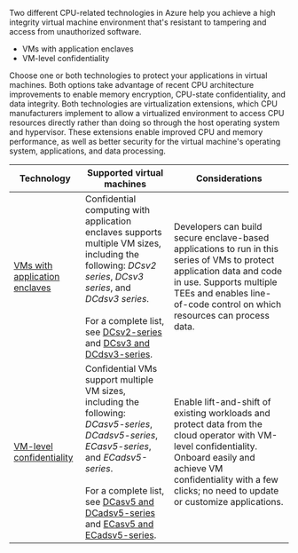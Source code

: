 Two different CPU-related technologies in Azure help you achieve a high integrity virtual machine environment that's resistant to tampering and access from unauthorized software. 

- VMs with application enclaves
- VM-level confidentiality

Choose one or both technologies to protect your applications in virtual machines. Both options take advantage of recent CPU architecture improvements to enable memory encryption, CPU-state confidentiality, and data integrity. Both technologies are virtualization extensions, which CPU manufacturers implement to allow a virtualized environment to access CPU resources directly rather than doing so through the host operating system and hypervisor. These extensions enable improved CPU and memory performance, as well as better security for the virtual machine's operating system, applications, and data processing.

| **Technology** | **Supported virtual machines** | **Considerations** |
|---|---|---|
| [VMs with application enclaves](/azure/confidential-computing/application-development) | Confidential computing with application enclaves supports multiple VM sizes, including the following: _DCsv2 series_, _DCsv3 series_, and _DCdsv3 series_.<br><br>For a complete list, see [DCsv2-series](/azure/virtual-machines/dcv2-series) and [DCsv3 and DCdsv3-series](/azure/virtual-machines/dcv3-series). | Developers can build secure enclave-based applications to run in this series of VMs to protect application data and code in use. Supports multiple TEEs and enables line-of-code control on which resources can process data. |
| [VM-level confidentiality](/azure/confidential-computing/confidential-vm-overview) | Confidential VMs support multiple VM sizes, including the following: _DCasv5-series_, _DCadsv5-series_, _ECasv5-series_, and _ECadsv5-series_.<br><br>For a complete list, see [DCasv5 and DCadsv5-series](/azure/virtual-machines/dcasv5-dcadsv5-series) and [ECasv5 and ECadsv5-series](/azure/virtual-machines/ecasv5-ecadsv5-series). | Enable lift-and-shift of existing workloads and protect data from the cloud operator with VM-level confidentiality. Onboard easily and achieve VM confidentiality with a few clicks; no need to update or customize applications. |

